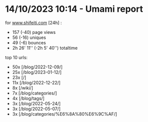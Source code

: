 # 14/10/2023 10:14 - Umami report
for www.shifeiti.com [24h] :

 - 157 (-40) page views
 - 56 (-16) uniques
 - 49 (-6) bounces
 - 2h 26' 11'' (-2h 5' 40'') totaltime


top 10 urls:
 - 50x [/blog/2022-12-09/]
 - 25x [/blog/2023-01-12/]
 - 23x [/]
 - 11x [/blog/2022-12-22/]
 - 8x [/wiki/]
 - 7x [/blog/categories/]
 - 4x [/blog/tags/]
 - 3x [/blog/2022-05-24/]
 - 3x [/blog/2022-05-07/]
 - 3x [/blog/categories/%E6%8A%80%E6%9C%AF/]


